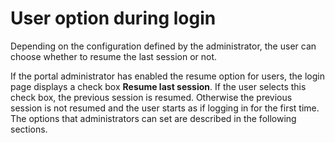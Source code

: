 # User option during login

Depending on the configuration defined by the administrator, the user can choose whether to resume the last session or not.

If the portal administrator has enabled the resume option for users, the login page displays a check box **Resume last session**. If the user selects this check box, the previous session is resumed. Otherwise the previous session is not resumed and the user starts as if logging in for the first time. The options that administrators can set are described in the following sections.


